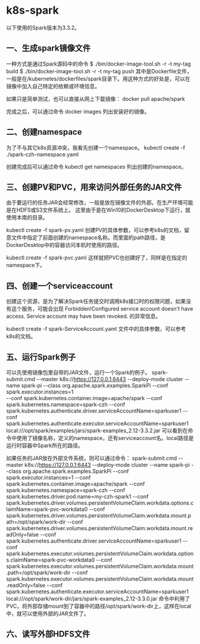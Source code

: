 # k8s-spark

以下使用的Spark版本为3.3.2。

## 一、生成spark镜像文件
一种方式是通过Spark源码中的命令
$ ./bin/docker-image-tool.sh -r <repo> -t my-tag build
$ ./bin/docker-image-tool.sh -r <repo> -t my-tag push
其中<repo>是Dockerfile文件，一般是在/kubernetes/dockerfiles/spark目录下。用这种方式的好处是，可以在镜像中加入自己特定的依赖或环境信息。

如果只是简单测试，也可以直接从网上下载镜像：
docker pull apache/spark

完成之后，可以通过命令
docker images
列出安装好的镜像。

## 二、创建namespace
为了不与其它k8s资源冲突，我看先创建一个namespace。
kubectl create -f ./spark-czh-namespace.yaml

创建完成后可以通过命令
kubectl get namespaces
列出创建的namespace。

## 三、创建PV和PVC，用来访问外部任务的JAR文件
  由于要运行的任务JAR会经常修改，一般是放在镜像文件的外部。在生产环境可能是在HDFS或S3文件系统上。
  这里由于是在Win10的DockerDesktop下运行，就使用本南的目录。
  
  kubectl create -f spark-pv.yaml
  创建PV的具体参数，可以参考k8s的文档，留意文件中指定了前面创建的namespace名称。而里面的path路径，是DockerDesktop中的容器访问本机时使用的路径。
  
  kubectl create -f spark-pvc.yaml
  这样就把PVC也创建好了，同样是在指定的namespace下。

## 四、创建一个serviceaccount
  创建这个资源，是为了解决Spark任务提交时调用k8s接口时的权限问题，如果没有这个服务，可能会出现
  Forbidden!Configured service account doesn't have access. Service account may have been revoked.
  的异常信息。
  
  kubectl create -f spark-ServiceAccount.yaml
  文件中的具体参数，可以参考k8s的文档。

## 五、运行Spark例子
  可以先使用镜像包里自带的JAR文件，运行一个Spark的例子。
  spark-submit.cmd 
    --master k8s://https://127.0.0.1:6443 
    --deploy-mode cluster 
    --name spark-pi 
    --class org.apache.spark.examples.SparkPi 
    --conf spark.executor.instances=1  
    --conf spark.kubernetes.container.image=apache/spark 
    --conf spark.kubernetes.namespace=spark-czh 
    --conf spark.kubernetes.authenticate.driver.serviceAccountName=sparkuser1 
    --conf spark.kubernetes.authenticate.executor.serviceAccountName=sparkuser1 
    local:///opt/spark/examples/jars/spark-examples_2.12-3.3.2.jar
  可以看到在命令中使用了镜像名称，定义的namespace，还有serviceaccount名。local路径是运行时容器中Spark所在的路径。
  
  如果任务的JAR放在外部文件系统，则可以通过命令：
  spark-submit.cmd --master k8s://https://127.0.0.1:6443 
  --deploy-mode cluster 
  --name spark-pi 
  --class org.apache.spark.examples.SparkPi 
  --conf spark.executor.instances=1 
  --conf spark.kubernetes.container.image=apache/spark 
  --conf spark.kubernetes.namespace=spark-czh 
  --conf spark.kubernetes.driver.pod.name=my-czh-spark1 
  --conf spark.kubernetes.driver.volumes.persistentVolumeClaim.workdata.options.claimName=spark-pvc-workdata0 
  --conf spark.kubernetes.driver.volumes.persistentVolumeClaim.workdata.mount.path=/opt/spark/work-dir 
  --conf spark.kubernetes.driver.volumes.persistentVolumeClaim.workdata.mount.readOnly=false 
  --conf spark.kubernetes.authenticate.driver.serviceAccountName=sparkuser1 
  --conf spark.kubernetes.executor.volumes.persistentVolumeClaim.workdata.options.claimName=spark-pvc-workdata0 
  --conf spark.kubernetes.executor.volumes.persistentVolumeClaim.workdata.mount.path=/opt/spark/work-dir 
  --conf spark.kubernetes.executor.volumes.persistentVolumeClaim.workdata.mount.readOnly=false 
  --conf spark.kubernetes.authenticate.executor.serviceAccountName=sparkuser1 
  local:///opt/spark/work-dir/jars/spark-examples_2.12-3.3.0.jar
  命令中利用了PVC，将外部存储mount到了容器中的路径/opt/spark/work-dir上，这样在local中，就可以使用外部的JAR文件了。

## 六、读写外部HDFS文件
